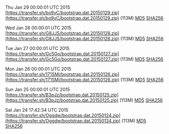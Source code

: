 Thu Jan 29 00:00:01 UTC 2015 [https://transfer.sh/bo9vC/bootstrap.dat.20150129.zip](https://transfer.sh/bo9vC/bootstrap.dat.20150129.zip) (113M) [MD5](https://transfer.sh/X8qR9/md5.txt) [SHA256](https://transfer.sh/E2pzP/sha256.txt)

Wed Jan 28 00:00:01 UTC 2015 [https://transfer.sh/G8JJS/bootstrap.dat.20150128.zip](https://transfer.sh/G8JJS/bootstrap.dat.20150128.zip) (113M) [MD5](https://transfer.sh/1bV6oi/md5.txt) [SHA256](https://transfer.sh/1aF6dP/sha256.txt)

Tue Jan 27 00:00:01 UTC 2015 [https://transfer.sh/Gc5Go/bootstrap.dat.20150127.zip](https://transfer.sh/Gc5Go/bootstrap.dat.20150127.zip) (113M) [MD5](https://transfer.sh/1h2BXX/md5.txt) [SHA256](https://transfer.sh/YivD3/sha256.txt)

Mon Jan 26 00:00:01 UTC 2015 [https://transfer.sh/171SMi/bootstrap.dat.20150126.zip](https://transfer.sh/171SMi/bootstrap.dat.20150126.zip) (113M) [MD5](https://transfer.sh/1ajC9b/md5.txt) [SHA256](https://transfer.sh/nufxM/sha256.txt)

Sun Jan 25 00:00:01 UTC 2015 [https://transfer.sh/B3pJz/bootstrap.dat.20150125.zip](https://transfer.sh/B3pJz/bootstrap.dat.20150125.zip) (113M) [MD5](https://transfer.sh/zuuQh/md5.txt) [SHA256](https://transfer.sh/nnu9y/sha256.txt)

Sat Jan 24 17:42:34 UTC 2015 [https://transfer.sh/Oggdw/bootstrap.dat.20150124.zip](https://transfer.sh/Oggdw/bootstrap.dat.20150124.zip) (113M) [MD5](https://transfer.sh/OTfha/md5.txt) [SHA256](https://transfer.sh/15H2Am/sha256.txt)
